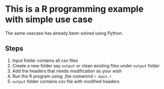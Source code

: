 # This is a R programming example with simple use case

The same usecase has already been solved using Python.

## Steps
1. Input folder contains all csv files
2. Create a new folder say `output` or clean existing files under `output` folder
3. Add the headers that needs modification as your wish
4. Run the R program using ,the comamnd `r main.r`
5. `output` folder contains csv file with modified headers
